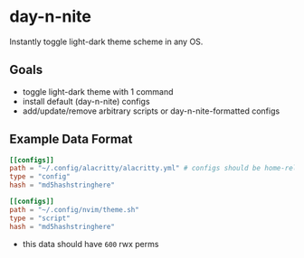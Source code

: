 # day-n-nite

Instantly toggle light-dark theme scheme in any OS.

## Goals
- toggle light-dark theme with 1 command
- install default (day-n-nite) configs
- add/update/remove arbitrary scripts or day-n-nite-formatted configs

## Example Data Format
```toml
[[configs]]
path = "~/.config/alacritty/alacritty.yml" # configs should be home-relative unless specified as absolute
type = "config"
hash = "md5hashstringhere"

[[configs]]
path = "~/.config/nvim/theme.sh"
type = "script"
hash = "md5hashstringhere"
```
- this data should have `600` rwx perms
